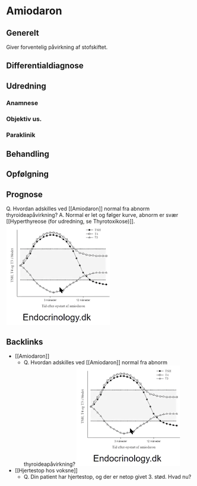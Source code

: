 # Amiodaron
## Generelt
Giver forventelig påvirkning af stofskiftet.

## Differentialdiagnose


## Udredning
### Anamnese

### Objektiv us.

### Paraklinik

## Behandling


## Opfølgning


## Prognose
Q. Hvordan adskilles ved [[Amiodaron]] normal fra abnorm thyroideapåvirkning?
A. Normal er let og følger kurve, abnorm er svær [[Hyperthyreose (for udredning, se Thyrotoxikose)]].
![](BearImages/6A25B131-2BEA-4E30-B5C0-44B0DAC3516F-27973-000042B6D0C50F4A/4EFB25D6-C3F8-437A-A09D-C702EA16B223.png)

## Backlinks
* [[Amiodaron]]
	* Q. Hvordan adskilles ved [[Amiodaron]] normal fra abnorm thyroideapåvirkning?
![](BearImages/6A25B131-2BEA-4E30-B5C0-44B0DAC3516F-27973-000042B6D0C50F4A/4EFB25D6-C3F8-437A-A09D-C702EA16B223.png)
* [[Hjertestop hos voksne]]
	* Q. Din patient har hjertestop, og der er netop givet 3. stød. Hvad nu?

<!-- #anki/tag/med/Cardiology #anki/deck/Medicine -->

<!-- {BearID:80B27C51-AC3E-45B2-A84B-BB3DB7CD13F5-71192-00010B73E612DBDB} -->
